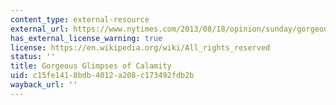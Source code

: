 ```yaml
---
content_type: external-resource
external_url: https://www.nytimes.com/2013/08/18/opinion/sunday/gorgeous-glimpses-of-calamity.html?pagewanted=all
has_external_license_warning: true
license: https://en.wikipedia.org/wiki/All_rights_reserved
status: ''
title: Gorgeous Glimpses of Calamity
uid: c15fe141-8bdb-4012-a208-c173492fdb2b
wayback_url: ''
---
```

